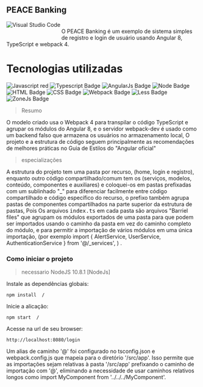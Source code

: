## PEACE Banking

<img align="left" alt="Visual Studio Code" style="margin-bottom: 30px;" src="https://i.ibb.co/j9KJjS1/image-processing20220103-23137-qi6bzk.jpg" />


<br>
 O PEACE Banking é um exemplo de sistema simples de registro e login de usuário usando Angular 8, TypeScript e webpack 4.
</br>


# Tecnologias utilizadas
![Javascript red](https://img.shields.io/badge/-JavaScript-6633cc?style=flat-square&logo=JavaScript&logoColor=white) ![Typescript Badge](https://img.shields.io/badge/-Typescript-6633cc?style=flat-square&logo=Typescript&logoColor=white) ![AngularJs Badge](https://img.shields.io/badge/-AngularJS-6633cc?style=flat-square&logo=Angular&logoColor=white) ![Node Badge](https://img.shields.io/badge/-NodeJS-6633cc?style=flat-square&logo=Node.js&logoColor=white)  ![HTML Badge](https://img.shields.io/badge/-HTML-6633cc?style=flat-square&logo=HTML5&logoColor=white) ![CSS Badge](https://img.shields.io/badge/-CSS-6633cc?style=flat-square&logo=CSS3&logoColor=white) ![Webpack Badge](https://img.shields.io/badge/-Webpack-6633cc?style=flat-square&logo=Webpack&logoColor=white) ![Less Badge](https://img.shields.io/badge/-Less-6633cc?style=flat-square&logo=Less&logoColor=white)
![ZoneJs Badge](https://img.shields.io/badge/-ZoneJs-6633cc?style=flat-square&logo=Zone&logoColor=white)

> Resumo

   O modelo criado usa o Webpack 4 para transpilar o código TypeScript e agrupar os módulos do Angular 8, e o servidor webpack-dev é usado como um backend falso que armazena os usuários no armazenamento local, O projeto e a estrutura de código seguem principalmente as recomendações de melhores práticas no Guia de Estilos do "Angular oficial"
    
> especializações
    
   A estrutura do projeto tem uma pasta por recurso, (home, login e registro), enquanto outro código compartilhado/comum tem os (serviços, modelos, conteúdo, componentes e auxiliares) e coloquei-os em pastas prefixadas com um sublinhado "_" para diferenciar facilmente entre código compartilhado e código específico do recurso, o prefixo também agrupa pastas de componentes compartilhados na parte superior da estrutura de pastas, Pois Os arquivos <kbd>index.ts</kbd> em cada pasta são arquivos "Barriel files" que agrupam os módulos exportados de uma pasta para que podem ser importados usando o caminho da pasta em vez do caminho completo do módulo, e para permitir a importação de vários módulos em uma única importação, (por exemplo <kdd>import { AlertService, UserService, AuthenticationService } from '@/_services', )</kdd> .
   
   
   
### Como iniciar o projeto


> necessario
> NodeJS 10.8.1   [NodeJs]

Instale as dependências globais:

```
npm install  /  

```

Inicie a alicação:

```
npm start  /

```

Acesse na url de seu browser:

```
http://localhost:8080/login

```





Um alias de caminho '@' foi configurado no tsconfig.json e webpack.config.js que mapeia para o diretório '/src/app'. Isso permite que as importações sejam relativas à pasta '/src/app' prefixando o caminho de importação com '@', eliminando a necessidade de usar caminhos relativos longos como import MyComponent from '../../../MyComponent'.
























